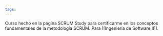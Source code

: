 ```yaml
---
tags:
---
```

Curso hecho en la página SCRUM Study para certificarme en los conceptos fundamentales de la metodología SCRUM. Para [[Ingeniería de Software II]].